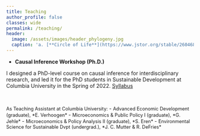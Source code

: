 ```yaml
---
title: Teaching
author_profile: false
classes: wide
permalink: /teaching/
header:
  image: /assets/images/header_phylogeny.jpg
  caption: 'a. [**Circle of Life**](https://www.jstor.org/stable/26046885){:target="_blank"} (2016), b. [**Humans are apes**](https://australian.museum/learn/science/human-evolution/humans-are-apes-great-apes){:target="_blank"}'
---
```



  - **Causal Inference Workshop (Ph.D.)**

  I designed a PhD-level course on causal inference for interdisciplinary research, and led it for the PhD students in Sustainable Development at Columbia University in the Spring of 2022. [Syllabus](../docs/CIworkshop_syllabus.pdf)

<pre>

</pre>

<span style="font-size:0.9em;">
As Teaching Assistant at Columbia University: </span>
  - <span style="font-size:0.9em;"> Advanced Economic Development (graduate), *E. Verhoogen* </span>
  - <span style="font-size:0.9em;"> Microeconomics & Public Policy I (graduate), *G. Jehle* </span>
  - <span style="font-size:0.9em;"> Microeconomics & Policy Analysis II (graduate), *S. Eren* </span>
  - <span style="font-size:0.9em;"> Environmental Science for Sustainable Dvpt (undergrad.), *J. C. Mutter & R. DeFries* </span>  
